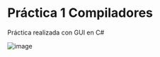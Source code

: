 # Práctica 1 Compiladores

Práctica realizada con GUI en C#

![image](https://user-images.githubusercontent.com/88689761/226269462-83f00901-65d8-421f-9951-172e1e95039b.png)
